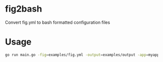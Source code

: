fig2bash
========

Convert fig.yml to bash formatted configuration files


# Usage

```bash
go run main.go -fig=examples/fig.yml -output=examples/output -app=myapp
```
